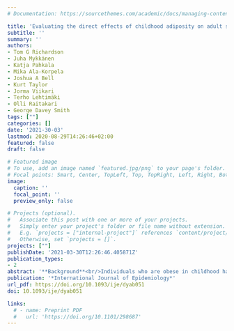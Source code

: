```yaml
---
# Documentation: https://sourcethemes.com/academic/docs/managing-content/

title: 'Evaluating the direct effects of childhood adiposity on adult systemic metabolism: a multivariable Mendelian randomization analysis'
subtitle: ''
summary: ''
authors:
- Tom G Richardson
- Juha Mykkänen
- Katja Pahkala
- Mika Ala-Korpela
- Joshua A Bell
- Kurt Taylor
- Jorma Viikari
- Terho Lehtimäki
- Olli Raitakari
- George Davey Smith
tags: [""]
categories: []
date: '2021-30-03'
lastmod: 2020-08-29T14:26:46+02:00
featured: false
draft: false

# Featured image
# To use, add an image named `featured.jpg/png` to your page's folder.
# Focal points: Smart, Center, TopLeft, Top, TopRight, Left, Right, BottomLeft, Bottom, BottomRight.
image:
  caption: ''
  focal_point: ''
  preview_only: false

# Projects (optional).
#   Associate this post with one or more of your projects.
#   Simply enter your project's folder or file name without extension.
#   E.g. `projects = ["internal-project"]` references `content/project/deep-learning/index.md`.
#   Otherwise, set `projects = []`.
projects: [""]
publishDate: '2021-03-30T12:26:46.405871Z'
publication_types:
- 2
abstract: '**Background**<br/>Individuals who are obese in childhood have an elevated risk of disease in adulthood. However, whether childhood adiposity directly impacts intermediate markers of this risk, independently of adult adiposity, is unclear. In this study, we have simultaneously evaluated the effects of childhood and adulthood body size on 123 systemic molecular biomarkers representing multiple metabolic pathways.<br/>**Methods**<br/>Two-sample Mendelian randomization (MR) was conducted to estimate the causal effect of childhood body size on a total of 123 nuclear magnetic resonance-based metabolic markers using summary genome-wide association study (GWAS) data from up to 24925 adults. Multivariable MR was then applied to evaluate the direct effects of childhood body size on these metabolic markers whilst accounting for adult body size. Further MR analyses were undertaken to estimate the potential mediating effects of these circulating metabolites on the risk of coronary artery disease (CAD) in adulthood using a sample of 60801 cases and 123504 controls.<br/>**Results**<br/>Univariable analyses provided evidence that childhood body size has an effect on 42 of the 123 metabolic markers assessed (based on P<4.07×10−4). However, the majority of these effects (35/42) substantially attenuated when accounting for adult body size using multivariable MR. We found little evidence that the biomarkers that were potentially influenced directly by childhood body size (leucine, isoleucine and tyrosine) mediate this effect onto adult disease risk. Very-low-density lipoprotein markers provided the strongest evidence of mediating the long-term effect of adiposity on CAD risk.<br/>**Conclusions**<br/>Our findings suggest that childhood adiposity predominantly exerts its detrimental effect on adult systemic metabolism along a pathway that involves adulthood body size.'
publication: '*International Journal of Epidemiology*'
url_pdf: https://doi.org/10.1093/ije/dyab051
doi: 10.1093/ije/dyab051

links:
  # - name: Preprint PDF
  #   url: 'https://doi.org/10.1101/298687'
---
```

